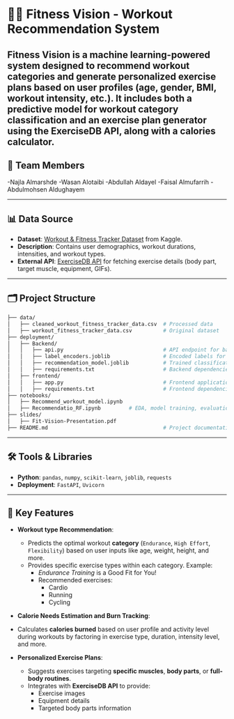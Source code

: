 # 🏋️‍♀️ Fitness Vision - Workout Recommendation System

Fitness Vision is a machine learning-powered system designed to recommend workout categories and generate personalized exercise plans based on user profiles (age, gender, BMI, workout intensity, etc.). It includes both a predictive model for workout category classification and an exercise plan generator using the ExerciseDB API, along with a calories calculator.
---

## 👥 Team Members

-Najla Almarshde
-Wasan Alotaibi
-Abdullah Aldayel
-Faisal Almufarrih
-Abdulmohsen Aldughayem



---

## 📊 Data Source
- **Dataset**: [Workout & Fitness Tracker Dataset](https://www.kaggle.com/datasets/arashnic/workout-and-fitness-tracker-data) from Kaggle.
- **Description**: Contains user demographics, workout durations, intensities, and workout types.
- **External API**: [ExerciseDB API](https://rapidapi.com/justin-WFnsXH_t6/api/exercisedb/) for fetching exercise details (body part, target muscle, equipment, GIFs).

---

## 🗂️ Project Structure

```bash
├── data/
│   ├── cleaned_workout_fitness_tracker_data.csv  # Processed data
│   ├── workout_fitness_tracker_data.csv          # Original dataset
├── deployment/
│   ├── Backend/
│   │   ├── api.py                                # API endpoint for backend
│   │   ├── label_encoders.joblib                 # Encoded labels for model inference
│   │   ├── recommendation_model.joblib           # Trained classification model
│   │   ├── requirements.txt                      # Backend dependencies
│   ├── frontend/
│   │   ├── app.py                                # Frontend application
│   │   ├── requirements.txt                      # Frontend dependencies            # Model training script
├── notebooks/
│   ├── Recommend_workout_model.ipynb     
│   ├── Recommendatio_RF.ipynb         # EDA, model training, evaluation
├── slides/  
│   ├── Fit-Vision-Presentation.pdf                                     # Presentation slides
├── README.md                                     # Project documentation
```

---

## 🛠️ Tools & Libraries
- **Python**: `pandas`, `numpy`, `scikit-learn`, `joblib`, `requests`
- **Deployment**: `FastAPI`, `Uvicorn`

---


## 🎯 Key Features

- **Workout type Recommendation**:  
  - Predicts the optimal workout **category** (`Endurance`, `High Effort`, `Flexibility`) based on user inputs like age, weight, height, and more.
  - Provides specific exercise types within each category. Example:  
    - *Endurance Training* is a Good Fit for You!  
    - Recommended exercises:  
      - Cardio  
      - Running  
      - Cycling  

 
- **Calorie Needs Estimation and Burn Tracking**:  
- Calculates **calories burned** based on user profile and activity level during workouts by factoring in exercise type, duration, intensity level, and more.

- **Personalized Exercise Plans**:  
  - Suggests exercises targeting **specific muscles**, **body parts**, or **full-body routines**.  
  - Integrates with **ExerciseDB API** to provide:
    - Exercise images  
    - Equipment details  
    - Targeted body parts information
